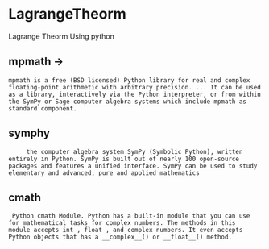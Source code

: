 # LagrangeTheorm
Lagrange Theorm Using python

## mpmath ->
    mpmath is a free (BSD licensed) Python library for real and complex floating-point arithmetic with arbitrary precision. ... It can be used as a library, interactively via the Python interpreter, or from within the SymPy or Sage computer algebra systems which include mpmath as standard component.
    
    
## symphy   
         the computer algebra system SymPy (Symbolic Python), written entirely in Python. SymPy is built out of nearly 100 open-source packages and features a unified interface. SymPy can be used to study elementary and advanced, pure and applied mathematics
         
## cmath
     Python cmath Module. Python has a built-in module that you can use for mathematical tasks for complex numbers. The methods in this       module accepts int , float , and complex numbers. It even accepts Python objects that has a __complex__() or __float__() method.
